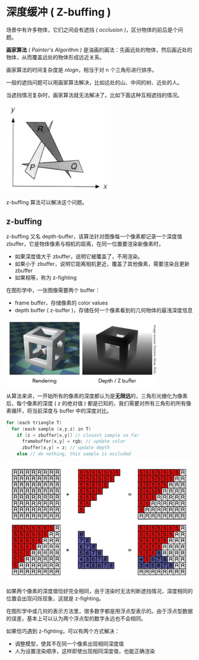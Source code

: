 # 深度缓冲 ( Z-buffing )

场景中有许多物体，它们之间会有遮挡 *( occlusion )*，区分物体的前后是个问题。

**画家算法** *( Painter's Algorithm )* 是油画的画法：先画远处的物体，然后画近处的物体，从而覆盖远处的物体形成远近关系。

画家算法的时间复杂度是 *nlogn*，相当于对 n 个三角形进行排序。

一般的遮挡问题可以用画家算法解决，比如远处的山、中间的树、近处的人。

当遮挡情况复杂时，画家算法就无法解决了。比如下面这种互相遮挡的情况。

<img class="img-mid" src="https://raw.githubusercontent.com/yamsfeer/pic-bed/master/e6c9d24egy1h3o8mphh8ij20hg0eqjrq.jpg" alt="image-20220628203554530" style="zoom:45%;" />

z-buffing 算法可以解决这个问题。

## z-buffing

z-buffing 又名 depth-buffer，该算法针对图像每一个像素都记录一个深度值 zbuffer，它是物体像素与相机的距离，在同一位置要渲染新像素时，

* 如果深度值大于 zbuffer，说明它被覆盖了，不用渲染。
* 如果小于 zbuffer，说明它距离相机更近，覆盖了其他像素，需要渲染且更新 zbuffer
* 如果相等，称为 z-fighting

在图形学中，一张图像需要两个 buffer：

* frame buffer，存储像素的 color values
* depth buffer ( z-buffer )，存储任何一个像素看到的几何物体的最浅深度信息

<img class="img-mid" src="https://raw.githubusercontent.com/yamsfeer/pic-bed/master/e6c9d24egy1h3o8mohetjj211u0gm75u.jpg" alt="image-20220628203643112" style="zoom:40%;" />

从算法来讲，一开始所有的像素的深度都认为是**无限远**的，三角形光栅化为像素后，每个像素的深度 ( z 的绝对值 ) 都是已知的，我们需要对所有三角形的所有像素循环，将当前深度与 buffer 中的深度对比。

```c
for (each triangle T)
  for (each sample (x,y,z) in T)
    if (z < zbuffer[x,y]) // closest sample so far
      framebuffer[x,y] = rgb; // update color
      zbuffer[x,y] = z; // update depth
    else // do nothing, this sample is occluded
```

<img class="img-mid" src="https://raw.githubusercontent.com/yamsfeer/pic-bed/master/e6c9d24egy1h3o8mn99gkj20ty0j0q7s.jpg" alt="image-20220628203721603" style="zoom:50%;" />

如果两个像素的深度值恰好完全相同，由于渲染时无法判断遮挡情况，深度相同的位置会出现闪烁现象，这就是 z-fighting。

在图形学中或几何的表示方法里，很多数字都是用浮点型表示的。由于浮点型数据的误差，基本上可以认为两个浮点型的数字永远也不会相同。

如果恰巧遇到 z-fighting，可以有两个方式解决：

- 调整模型，使其不在同一个像素出现相同深度值
- 人为设置渲染顺序，这样即使出现相同深度值，也能正确渲染
